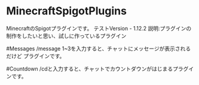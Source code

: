 # MinecraftSpigotPlugins
MinecraftのSpigotプラグインです。
テストVersion - 1.12.2
説明:プラグインの制作をしたいと思い、試しに作っているプラグイン

#Messages
/message 1~3を入力すると、チャットにメッセージが表示されるだけど
プラグインです。

#Countdown
/cdと入力すると、チャットでカウントダウンがはじまるプラグインです。
